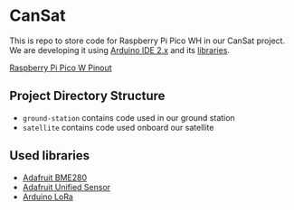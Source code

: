 # CanSat
This is repo to store code for Raspberry Pi Pico WH in our CanSat project.
We are developing it using [Arduino IDE 2.x](https://github.com/arduino/arduino-ide) and its [libraries](#used-libraries).

[Raspberry Pi Pico W Pinout](https://picow.pinout.xyz/)

## Project Directory Structure
- `ground-station` contains code used in our ground station
- `satellite` contains code used onboard our satellite


## Used libraries
- [Adafruit BME280](https://github.com/adafruit/Adafruit_BME280_Library)
- [Adafruit Unified Sensor](https://github.com/adafruit/Adafruit_Sensor)
- [Arduino LoRa](https://github.com/sandeepmistry/arduino-LoRa)
